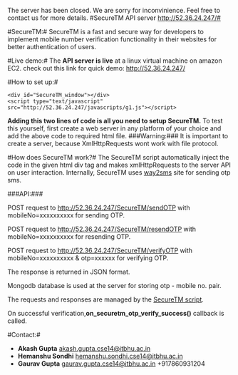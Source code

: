 The server has been closed. We are sorry for inconvinience. Feel free to contact us for more details.
#SecureTM API server http://52.36.24.247/#

#SecureTM:#
SecureTM is a fast and secure way for developers to implement mobile number verification functionality in their websites for better authentication of users.

#Live demo:#
The **API server is live** at a linux virtual machine on amazon EC2.
check out this link for quick demo:
     http://52.36.24.247/

#How to set up:#

```
<div id="SecureTM_window"></div>
<script type="text/javascript"  src="http://52.36.24.247/javascripts/g1.js"></script>
```


**Adding this two lines of code is all you need to setup SecureTM.**
To test this yourself, first create a web server in any platform of your choice and add the above code to required html file.
###Warning:###
It is important to create a server, because XmlHttpRequests wont work with file protocol.

#How does SecureTM work?#
The SecureTM script automatically inject the code in the given html div tag and makes xmlHttpRequests to the server API on user interaction. Internally, SecureTM uses [way2sms](http://way2sms.com/) site for sending otp sms.

###API:###

POST request to http://52.36.24.247/SecureTM/sendOTP
with mobileNo=xxxxxxxxxx for sending OTP.

POST request to http://52.36.24.247/SecureTM/resendOTP
with mobileNo=xxxxxxxxxx for resending OTP.

POST request to http://52.36.24.247/SecureTM/verifyOTP
with mobileNo=xxxxxxxxxx & otp=xxxxxx for verifying OTP.

The response is returned in JSON format.

Mongodb database is used at the server for storing otp - mobile no. pair.

The requests and responses are managed by the [SecureTM script](http://52.36.24.247/javascripts/g1.js).

On successful verification,**on_securetm_otp_verify_success()** callback is called.



#Contact:#
* **Akash Gupta**       akash.gupta.cse14@itbhu.ac.in
* **Hemanshu Sondhi**   hemanshu.sondhi.cse14@itbhu.ac.in
* **Gaurav Gupta**      gaurav.gupta.cse14@itbhu.ac.in       +917860931204
